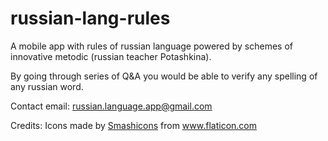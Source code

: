 # russian-lang-rules
A mobile app with rules of russian language powered by schemes of innovative metodic (russian teacher Potashkina).

By going through series of Q&A you would be able to verify any spelling of any russian word.

Contact email:
russian.language.app@gmail.com

Credits:
Icons made by <a href="https://www.flaticon.com/authors/smashicons" title="Smashicons">Smashicons</a> from <a href="https://www.flaticon.com/" title="Flaticon"> www.flaticon.com</a>
